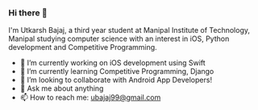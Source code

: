 ### Hi there 👋

I'm Utkarsh Bajaj, a third year student at Manipal Institute of Technology, Manipal studying computer science with an interest in iOS, Python development and Competitive Programming. 

- 🔭 I’m currently working on iOS development using Swift  
- 🌱 I’m currently learning Competitive Programming, Django
- 👯 I’m looking to collaborate with Android App Developers!
- 💬 Ask me about anything
- 📫 How to reach me: ubajaj99@gmail.com
